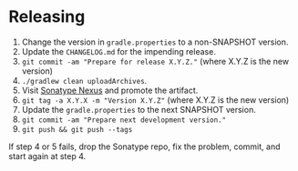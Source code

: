 Releasing
========

 1. Change the version in `gradle.properties` to a non-SNAPSHOT version.
 2. Update the `CHANGELOG.md` for the impending release.
 3. `git commit -am "Prepare for release X.Y.Z."` (where X.Y.Z is the new version)
 4. `./gradlew clean uploadArchives`.
 5. Visit [Sonatype Nexus](https://oss.sonatype.org/) and promote the artifact.
 6. `git tag -a X.Y.X -m "Version X.Y.Z"` (where X.Y.Z is the new version)
 7. Update the `gradle.properties` to the next SNAPSHOT version.
 8. `git commit -am "Prepare next development version."`
 9. `git push && git push --tags`

If step 4 or 5 fails, drop the Sonatype repo, fix the problem, commit, and start again at step 4.
